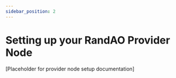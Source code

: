 ```yaml
---
sidebar_position: 2
---
```


# Setting up your RandAO Provider Node

[Placeholder for provider node setup documentation]
